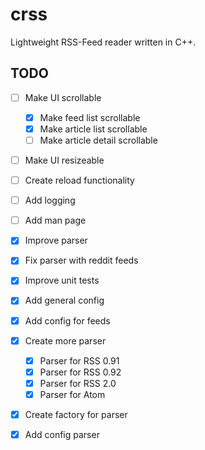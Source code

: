 # crss
Lightweight RSS-Feed reader written in C++.

## TODO
* [ ] Make UI scrollable
    * [x] Make feed list scrollable
    * [x] Make article list scrollable
    * [ ] Make article detail scrollable
* [ ] Make UI resizeable 
* [ ] Create reload functionality
* [ ] Add logging
* [ ] Add man page
* [x] Improve parser
* [x] Fix parser with reddit feeds
* [x] Improve unit tests
* [x] Add general config 
* [x] Add config for feeds
* [x] Create more parser
	* [x] Parser for RSS 0.91
	* [x] Parser for RSS 0.92
	* [x] Parser for RSS 2.0
	* [x] Parser for Atom 
* [x] Create factory for parser
* [x] Add config parser

